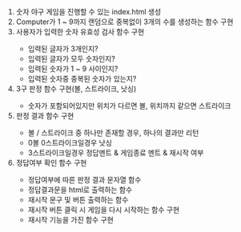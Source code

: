 <ol>
  <li>숫자 야구 게임을 진행할 수 있는 index.html 생성</li>
  <li>Computer가 1 ~ 9까지 랜덤으로 중복없이 3개의 수를 생성하는 함수 구현</li>
  <li>사용자가 입력한 숫자 유효성 검사 함수 구현</li>
    <ul>
      <li>입력된 글자가 3개인지?</li>
      <li>입력된 글자가 모두 숫자인지?</li>
      <li>입력된 숫자가 1 ~ 9 사이인지?</li> 
      <li>입력된 숫자중 중복된 숫자가 있는지?</li>
    </ul>
  <li>3구 판정 함수 구현(볼, 스트라이크, 낫싱)</li>
    <ul>
      <li>숫자가 포함되어있지만 위치가 다르면 볼, 위치까지 같으면 스트라이크</li>
    </ul>
  <li>판정 결과 함수 구현</li>
    <ul>
      <li>볼 / 스트라이크 중 하나만 존재할 경우, 하나의 결과만 리턴</li>
      <li>0볼 0스트라이크일경우 낫싱</li>
      <li>3스트라이크일경우 정답멘트 & 게임종료 멘트 & 재시작 여부</li>
    </ul>
  <li>정답여부 확인 함수 구현</li>
    <ul>
      <li>정답여부에 따른 판정 결과 문자열 함수</li>
      <li>정답결과문을 html로 출력하는 함수</li>
      <li>재시작 문구 및 버튼 출력하는 함수</li>
      <li>재시작 버튼 클릭 시 게임을 다시 시작하는 함수 구현</li>
      <li>재시작 기능을 가진 함수 구현</li>
    </ul>
</ol>
